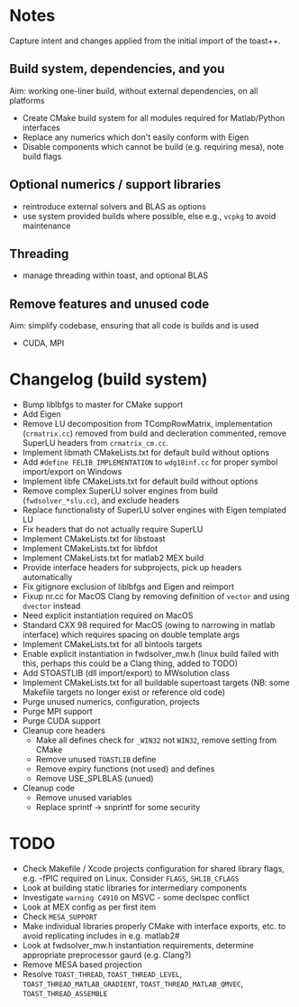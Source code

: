 # Notes

Capture intent and changes applied from the initial import of the toast++.

## Build system, dependencies, and you

Aim: working one-liner build, without external dependencies, on all platforms

 - Create CMake build system for all modules required for Matlab/Python interfaces
 - Replace any numerics which don't easily conform with Eigen
 - Disable components which cannot be build (e.g. requiring mesa), note build flags

## Optional numerics / support libraries

 - reintroduce external solvers and BLAS as options
 - use system provided builds where possible, else e.g., `vcpkg` to avoid maintenance

## Threading

 - manage threading within toast, and optional BLAS

## Remove features and unused code

Aim: simplify codebase, ensuring that all code is builds and is used

 - CUDA, MPI

# Changelog (build system)

 - Bump liblbfgs to master for CMake support
 - Add Eigen
 - Remove LU decomposition from TCompRowMatrix, implementation (`crmatrix.cc`) removed from build and decleration commented, remove SuperLU headers from `crmatrix_cm.cc`.
 - Implement libmath CMakeLists.txt for default build without options
 - Add `#define FELIB_IMPLEMENTATION` to `wdg18inf.cc` for proper symbol import/export on Windows
 - Implement libfe CMakeLists.txt for default build without options
 - Remove complex<T> SuperLU solver engines from build (`fwdsolver_*slu.cc`), and exclude headers
 - Replace functionalisty of SuperLU solver engines with Eigen templated LU
 - Fix headers that do not actually require SuperLU
 - Implement CMakeLists.txt for libstoast
 - Implement CMakeLists.txt for libfdot
 - Implement CMakeLists.txt for matlab2 MEX build
 - Provide interface headers for subprojects, pick up headers automatically
 - Fix gitignore exclusion of liblbfgs and Eigen and reimport
 - Fixup nr.cc for MacOS Clang by removing definition of `vector` and using `dvector` instead
 - Need explicit instantiation required on MacOS
 - Standard CXX 98 required for MacOS (owing to narrowing in matlab interface) which requires spacing on double template args
 - Implement CMakeLists.txt for all bintools targets
 - Enable explicit instantiation in fwdsolver_mw.h  (linux build failed with this, perhaps this could be a Clang thing, added to TODO)
 - Add STOASTLIB (dll import/export) to MWsolution class
 - Implement CMakeLists.txt for all buildable supertoast targets (NB: some Makefile targets no longer exist or reference old code)
 - Purge unused numerics, configuration, projects
 - Purge MPI support
 - Purge CUDA support
 - Cleanup core headers
   - Make all defines check for `_WIN32` not `WIN32`, remove setting from CMake
   - Remove unused `TOASTLIB` define
   - Remove expiry functions (not used) and defines
   - Remove USE_SPLBLAS (unued)
- Cleanup code
   - Remove unused variables
   - Replace sprintf -> snprintf for some security


# TODO

 - Check Makefile / Xcode projects configuration for shared library flags, e.g. -fPIC required on Linux. Consider `FLAGS`, `SHLIB_CFLAGS`
 - Look at building static libraries for intermediary components
 - Investigate `warning C4910` on MSVC - some declspec conflict
 - Look at MEX config as per first item
 - Check `MESA_SUPPORT`
 - Make individual libraries properly CMake with interface exports, etc. to avoid replicating includes in e.g. matlab2#
 - Look at fwdsolver_mw.h instantiation requirements, determine appropriate preprocessor gaurd (e.g. Clang?)
 - Remove MESA based projection
 - Resolve `TOAST_THREAD`, `TOAST_THREAD_LEVEL`, `TOAST_THREAD_MATLAB_GRADIENT`, `TOAST_THREAD_MATLAB_QMVEC`, `TOAST_THREAD_ASSEMBLE`


